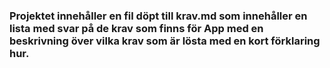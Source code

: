 ### Projektet innehåller en fil döpt till krav.md som innehåller en lista med svar på de krav som finns för App med en beskrivning över vilka krav som är lösta med en kort förklaring hur.